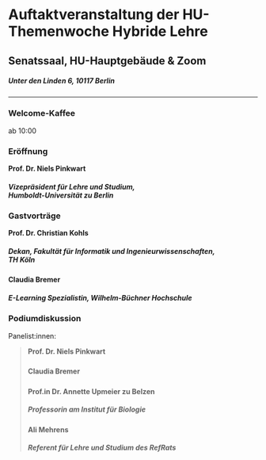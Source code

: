 # Auftaktveranstaltung der HU-Themenwoche Hybride Lehre
## Senatssaal, HU-Hauptgebäude & Zoom 
##### Unter den Linden 6, 10117 Berlin
---
### Welcome-Kaffee
ab 10:00
### Eröffnung
**Prof. Dr. Niels Pinkwart**  
##### Vizepräsident für Lehre und Studium, <br> Humboldt-Universität zu Berlin 

### Gastvorträge 
**Prof. Dr. Christian Kohls**
##### Dekan, Fakultät für Informatik und Ingenieurwissenschaften,<br> TH Köln 
**Claudia Bremer**
##### E-Learning Spezialistin, Wilhelm-Büchner Hochschule 


### Podiumdiskussion 
Panelist:innen: 
> **Prof. Dr. Niels Pinkwart** 
> #####  
> **Claudia Bremer** 
> #####   
> **Prof.in Dr. Annette Upmeier zu Belzen** 
> ##### Professorin am Institut für Biologie
> **Ali Mehrens** 
> ##### Referent für Lehre und Studium des RefRats



